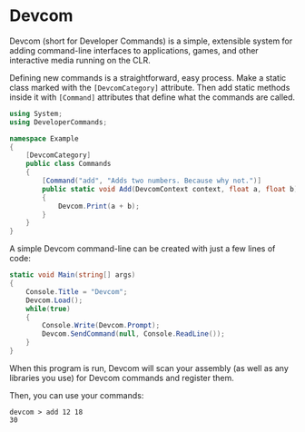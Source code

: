 Devcom
======

Devcom (short for Developer Commands) is a simple, extensible system for adding command-line interfaces to applications, games, and other interactive media running on the CLR.

Defining new commands is a straightforward, easy process. Make a static class marked with the `[DevcomCategory]` attribute. Then add static methods inside it with `[Command]` attributes that define what the commands are called.

```cs
using System;
using DeveloperCommands;

namespace Example
{
    [DevcomCategory]
    public class Commands
    {
        [Command("add", "Adds two numbers. Because why not.")]
        public static void Add(DevcomContext context, float a, float b)
        {
            Devcom.Print(a + b);
        }
    }
}
```

A simple Devcom command-line can be created with just a few lines of code:

```cs
static void Main(string[] args)
{
    Console.Title = "Devcom";
    Devcom.Load();
    while(true)
    {
        Console.Write(Devcom.Prompt);
        Devcom.SendCommand(null, Console.ReadLine());
    }
}
```

When this program is run, Devcom will scan your assembly (as well as any libraries you use) for Devcom commands and register them.

Then, you can use your commands:
```
devcom > add 12 18
30
```
